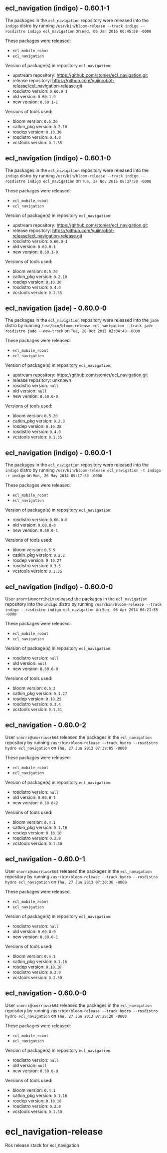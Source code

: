 ## ecl_navigation (indigo) - 0.60.1-1

The packages in the `ecl_navigation` repository were released into the `indigo` distro by running `/usr/bin/bloom-release --track indigo --rosdistro indigo ecl_navigation` on `Wed, 06 Jan 2016 06:45:58 -0000`

These packages were released:
- `ecl_mobile_robot`
- `ecl_navigation`

Version of package(s) in repository `ecl_navigation`:
- upstream repository: https://github.com/stonier/ecl_navigation.git
- release repository: https://github.com/yujinrobot-release/ecl_navigation-release.git
- rosdistro version: `0.60.0-1`
- old version: `0.60.1-0`
- new version: `0.60.1-1`

Versions of tools used:
- bloom version: `0.5.20`
- catkin_pkg version: `0.2.10`
- rosdep version: `0.10.30`
- rosdistro version: `0.4.0`
- vcstools version: `0.1.35`


## ecl_navigation (indigo) - 0.60.1-0

The packages in the `ecl_navigation` repository were released into the `indigo` distro by running `/usr/bin/bloom-release --track indigo --rosdistro indigo ecl_navigation` on `Tue, 24 Nov 2015 08:37:50 -0000`

These packages were released:
- `ecl_mobile_robot`
- `ecl_navigation`

Version of package(s) in repository `ecl_navigation`:
- upstream repository: https://github.com/stonier/ecl_navigation.git
- release repository: https://github.com/yujinrobot-release/ecl_navigation-release.git
- rosdistro version: `0.60.0-1`
- old version: `0.60.0-1`
- new version: `0.60.1-0`

Versions of tools used:
- bloom version: `0.5.20`
- catkin_pkg version: `0.2.10`
- rosdep version: `0.10.30`
- rosdistro version: `0.4.0`
- vcstools version: `0.1.35`


## ecl_navigation (jade) - 0.60.0-0

The packages in the `ecl_navigation` repository were released into the `jade` distro by running `/usr/bin/bloom-release ecl_navigation --track jade --rosdistro jade --new-track` on `Tue, 20 Oct 2015 02:04:40 -0000`

These packages were released:
- `ecl_mobile_robot`
- `ecl_navigation`

Version of package(s) in repository `ecl_navigation`:
- upstream repository: https://github.com/stonier/ecl_navigation.git
- release repository: unknown
- rosdistro version: `null`
- old version: `null`
- new version: `0.60.0-0`

Versions of tools used:
- bloom version: `0.5.20`
- catkin_pkg version: `0.2.3`
- rosdep version: `0.10.28`
- rosdistro version: `0.4.0`
- vcstools version: `0.1.35`


## ecl_navigation (indigo) - 0.60.0-1

The packages in the `ecl_navigation` repository were released into the `indigo` distro by running `/usr/bin/bloom-release ecl_navigation -t indigo -r indigo` on `Mon, 26 May 2014 05:17:30 -0000`

These packages were released:
- `ecl_mobile_robot`
- `ecl_navigation`

Version of package(s) in repository `ecl_navigation`:
- rosdistro version: `0.60.0-0`
- old version: `0.60.0-0`
- new version: `0.60.0-1`

Versions of tools used:
- bloom version: `0.5.9`
- catkin_pkg version: `0.2.2`
- rosdep version: `0.10.27`
- rosdistro version: `0.3.5`
- vcstools version: `0.1.35`


## ecl_navigation (indigo) - 0.60.0-0

User `snorri@snorriheim` released the packages in the `ecl_navigation` repository into the `indigo` distro by running `/usr/bin/bloom-release --track indigo --rosdistro indigo ecl_navigation` on `Sun, 06 Apr 2014 06:21:55 -0000`

These packages were released:
- `ecl_mobile_robot`
- `ecl_navigation`

Version of package(s) in repository `ecl_navigation`:
- rosdistro version: `null`
- old version: `null`
- new version: `0.60.0-0`

Versions of tools used:
- bloom version: `0.5.2`
- catkin_pkg version: `0.1.27`
- rosdep version: `0.10.25`
- rosdistro version: `0.3.4`
- vcstools version: `0.1.31`


## ecl_navigation - 0.60.0-2

User `snorri@snorriwork64` released the packages in the `ecl_navigation` repository by running `/usr/bin/bloom-release --track hydro --rosdistro hydro ecl_navigation` on `Thu, 27 Jun 2013 07:39:05 -0000`

These packages were released:
- `ecl_mobile_robot`
- `ecl_navigation`

Version of package(s) in repository `ecl_navigation`:
- rosdistro version: `null`
- old version: `0.60.0-1`
- new version: `0.60.0-2`

Versions of tools used:
- bloom version: `0.4.1`
- catkin_pkg version: `0.1.16`
- rosdep version: `0.10.18`
- rosdistro version: `0.2.9`
- vcstools version: `0.1.30`


## ecl_navigation - 0.60.0-1

User `snorri@snorriwork64` released the packages in the `ecl_navigation` repository by running `/usr/bin/bloom-release --track hydro --rosdistro hydro ecl_navigation` on `Thu, 27 Jun 2013 07:30:36 -0000`

These packages were released:
- `ecl_mobile_robot`
- `ecl_navigation`

Version of package(s) in repository `ecl_navigation`:
- rosdistro version: `null`
- old version: `0.60.0-0`
- new version: `0.60.0-1`

Versions of tools used:
- bloom version: `0.4.1`
- catkin_pkg version: `0.1.16`
- rosdep version: `0.10.18`
- rosdistro version: `0.2.9`
- vcstools version: `0.1.30`


## ecl_navigation - 0.60.0-0

User `snorri@snorriwork64` released the packages in the `ecl_navigation` repository by running `/usr/bin/bloom-release --track hydro --rosdistro hydro ecl_navigation` on `Thu, 27 Jun 2013 07:29:20 -0000`

These packages were released:
- `ecl_mobile_robot`
- `ecl_navigation`

Version of package(s) in repository `ecl_navigation`:
- rosdistro version: `null`
- old version: `null`
- new version: `0.60.0-0`

Versions of tools used:
- bloom version: `0.4.1`
- catkin_pkg version: `0.1.16`
- rosdep version: `0.10.18`
- rosdistro version: `0.2.9`
- vcstools version: `0.1.30`


ecl_navigation-release
======================

Ros release stack for ecl_navigation
